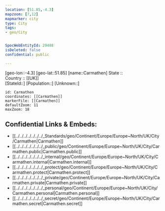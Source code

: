 ```yaml
---
location: [51.85,-4.3] 
mapzoom: [7,12] 
mapmarker: city 
type: City
tags:
- geo/City


SpocWebEntityId: 29488
isDeleted: false
confidential: public

---
```

[geo-lon::-4.3] 
[geo-lat::51.85] 
[name::Carmathen] 
State ::  
Country :: [[UK]]  
[StateId::] 
[Population::] 
[Unknown::] 


```leaflet
id: Carmathen
coordinates: [[Carmathen]] 
markerFile: [[Carmathen]] 
defaultZoom: 11 
maxZoom: 18
```


## Confidential Links & Embeds: 
- [[../../../../../../../_Standards/geo/Continent/Europe/Europe~North/UK/City/Carmathen|Carmathen]] 
- [[../../../../../../../_public/geo/Continent/Europe/Europe~North/UK/City/Carmathen.public|Carmathen.public]] 
- [[../../../../../../../_internal/geo/Continent/Europe/Europe~North/UK/City/Carmathen.internal|Carmathen.internal]] 
- [[../../../../../../../_protect/geo/Continent/Europe/Europe~North/UK/City/Carmathen.protect|Carmathen.protect]] 
- [[../../../../../../../_private/geo/Continent/Europe/Europe~North/UK/City/Carmathen.private|Carmathen.private]] 
- [[../../../../../../../_personal/geo/Continent/Europe/Europe~North/UK/City/Carmathen.personal|Carmathen.personal]] 
- [[../../../../../../../_secret/geo/Continent/Europe/Europe~North/UK/City/Carmathen.secret|Carmathen.secret]] 

